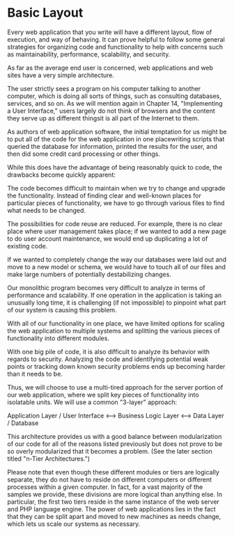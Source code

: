 # Basic Layout

Every web application that you write will have a different layout, flow of execution, and way of behaving. It can prove helpful to follow some general strategies for organizing code and functionality to help with concerns such as maintainability, performance, scalability, and security.

As far as the average end user is concerned, web applications and web sites have a very simple architecture.



The user strictly sees a program on his computer talking to another computer, which is doing all sorts of things, such as consulting databases, services, and so on. As we will mention again in Chapter 14, "Implementing a User Interface," users largely do not think of browsers and the content they serve up as different thingsit is all part of the Internet to them.



As authors of web application software, the initial temptation for us might be to put all of the code for the web application in one placewriting scripts that queried the database for information, printed the results for the user, and then did some credit card processing or other things.

While this does have the advantage of being reasonably quick to code, the drawbacks become quickly apparent:

The code becomes difficult to maintain when we try to change and upgrade the functionality. Instead of finding clear and well-known places for particular pieces of functionality, we have to go through various files to find what needs to be changed.

The possibilities for code reuse are reduced. For example, there is no clear place where user management takes place; if we wanted to add a new page to do user account maintenance, we would end up duplicating a lot of existing code.

If we wanted to completely change the way our databases were laid out and move to a new model or schema, we would have to touch all of our files and make large numbers of potentially destabilizing changes.

Our monolithic program becomes very difficult to analyze in terms of performance and scalability. If one operation in the application is taking an unusually long time, it is challenging \(if not impossible\) to pinpoint what part of our system is causing this problem.

With all of our functionality in one place, we have limited options for scaling the web application to multiple systems and splitting the various pieces of functionality into different modules.

With one big pile of code, it is also difficult to analyze its behavior with regards to security. Analyzing the code and identifying potential weak points or tracking down known security problems ends up becoming harder than it needs to be.

Thus, we will choose to use a multi-tired approach for the server portion of our web application, where we split key pieces of functionality into isolatable units. We will use a common "3-layer" approach:



Application Layer / User Interface &lt;--&gt; Business Logic Layer &lt;--&gt; Data Layer / Database



This architecture provides us with a good balance between modularization of our code for all of the reasons listed previously but does not prove to be so overly modularized that it becomes a problem. \(See the later section titled "n-Tier Architectures."\)



Please note that even though these different modules or tiers are logically separate, they do not have to reside on different computers or different processes within a given computer. In fact, for a vast majority of the samples we provide, these divisions are more logical than anything else. In particular, the first two tiers reside in the same instance of the web server and PHP language engine. The power of web applications lies in the fact that they can be split apart and moved to new machines as needs change, which lets us scale our systems as necessary.







